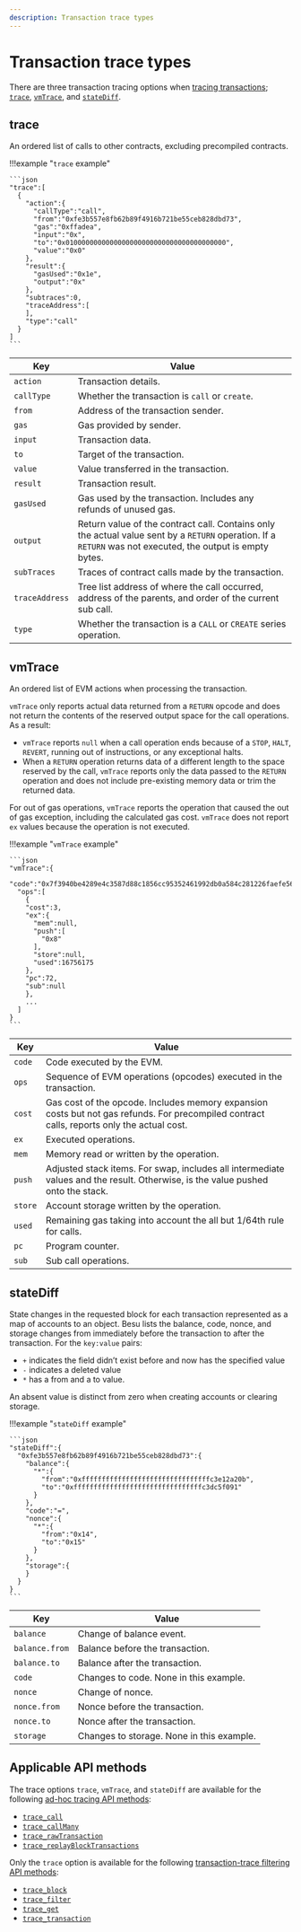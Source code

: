 ```yaml
---
description: Transaction trace types
---
```


# Transaction trace types

There are three transaction tracing options when [tracing transactions](../HowTo/Troubleshoot/Trace-Transactions.md);
[`trace`](#trace), [`vmTrace`](#vmtrace), and [`stateDiff`](#statediff).

## trace

An ordered list of calls to other contracts, excluding precompiled contracts.

!!!example "`trace` example"

    ```json
    "trace":[
      {
        "action":{
          "callType":"call",
          "from":"0xfe3b557e8fb62b89f4916b721be55ceb828dbd73",
          "gas":"0xffadea",
          "input":"0x",
          "to":"0x0100000000000000000000000000000000000000",
          "value":"0x0"
        },
        "result":{
          "gasUsed":"0x1e",
          "output":"0x"
        },
        "subtraces":0,
        "traceAddress":[
        ],
        "type":"call"
      }
    ]
    ```

| Key            | Value                                                                          |
|----------------| -------------------------------------------------------------------------------|
| `action`       | Transaction details.
| `callType`     | Whether the transaction is `call` or `create`.
| `from`         | Address of the transaction sender.
| `gas`          | Gas provided by sender.
| `input`        | Transaction data.
| `to`           | Target of the transaction.
| `value`        | Value transferred in the transaction.
| `result`       | Transaction result.
| `gasUsed`      | Gas used by the transaction. Includes any refunds of unused gas.
| `output`       | Return value of the contract call. Contains only the actual value sent by a `RETURN` operation. If a `RETURN` was not executed, the output is empty bytes.
| `subTraces`    | Traces of contract calls made by the transaction.
| `traceAddress` | Tree list address of where the call occurred, address of the parents, and order of the current sub call.
| `type`         | Whether the transaction is a `CALL` or `CREATE` series operation.

## vmTrace

An ordered list of EVM actions when processing the transaction.

`vmTrace` only reports actual data returned from a `RETURN` opcode and does not return the
contents of the reserved output space for the call operations. As a result:

* `vmTrace` reports `null` when a call operation ends because of a `STOP`, `HALT`, `REVERT`,
  running out of instructions, or any exceptional halts.
* When a `RETURN` operation returns data of a different length to the space reserved by the call,
  `vmTrace` reports only the data passed to the `RETURN` operation and does not include
  pre-existing memory data or trim the returned data.

For out of gas operations, `vmTrace` reports the operation that caused the out of gas exception,
including the calculated gas cost. `vmTrace` does not report `ex` values because the operation is
not executed.

!!!example "`vmTrace` example"

    ```json
    "vmTrace":{
      "code":"0x7f3940be4289e4c3587d88c1856cc95352461992db0a584c281226faefe560b3016000527f14c4d2c102bdeb2354bfc3dc96a95e4512cf3a8461e0560e2272dbf884ef3905601052600851",
      "ops":[
        {
        "cost":3,
        "ex":{
          "mem":null,
          "push":[
            "0x8"
          ],
          "store":null,
          "used":16756175
        },
        "pc":72,
        "sub":null
        },
        ...
      ]
    }
    ```

| Key       | Value                                                                               |
|-----------| ------------------------------------------------------------------------------------|
| `code`    | Code executed by the EVM.
| `ops`     | Sequence of EVM operations (opcodes) executed in the transaction.
| `cost`    | Gas cost of the opcode. Includes memory expansion costs but not gas refunds. For precompiled contract calls, reports only the actual cost.
| `ex`      | Executed operations.
| `mem`     | Memory read or written by the operation.
| `push`    | Adjusted stack items. For swap, includes all intermediate values and the result. Otherwise, is the value pushed onto the stack.
| `store`   | Account storage written by the operation.
| `used`    | Remaining gas taking into account the all but 1/64th rule for calls.
| `pc`      | Program counter.
| `sub`     | Sub call operations.

## stateDiff

State changes in the requested block for each transaction represented as a map of accounts to an
object. Besu lists the balance, code, nonce, and storage changes from immediately before the
transaction to after the transaction. For the `key:value` pairs:

* `+` indicates the field didn’t exist before and now has the specified value
* `-` indicates a deleted value
* `*` has a from and a to value.

An absent value is distinct from zero when creating accounts or clearing storage.

!!!example "`stateDiff` example"

    ```json
    "stateDiff":{
      "0xfe3b557e8fb62b89f4916b721be55ceb828dbd73":{
        "balance":{
          "*":{
            "from":"0xffffffffffffffffffffffffffffffffc3e12a20b",
            "to":"0xffffffffffffffffffffffffffffffffc3dc5f091"
          }
        },
        "code":"=",
        "nonce":{
          "*":{
            "from":"0x14",
            "to":"0x15"
          }
        },
        "storage":{
        }
      }
    }
    ```

| Key            | Value                                                                          |
|-----------     | -------------------------------------------------------------------------------|
| `balance`      | Change of balance event.
| `balance.from` | Balance before the transaction.
| `balance.to`   | Balance after the transaction.
| `code`         | Changes to code. None in this example.
| `nonce`        | Change of nonce.
| `nonce.from`   | Nonce before the transaction.
| `nonce.to`     | Nonce after the transaction.
| `storage`      | Changes to storage. None in this example.

## Applicable API methods

The trace options `trace`, `vmTrace`, and `stateDiff` are available for the following
[ad-hoc tracing API methods](../HowTo/Troubleshoot/Trace-Transactions.md#ad-hoc-tracing-apis):

* [`trace_call`](API-Methods.md#trace_call)
* [`trace_callMany`](API-Methods.md#trace_callmany)
* [`trace_rawTransaction`](API-Methods.md#trace_rawtransaction)
* [`trace_replayBlockTransactions`](API-Methods.md#trace_replayblocktransactions)

Only the `trace` option is available for the following
[transaction-trace filtering API methods](../HowTo/Troubleshoot/Trace-Transactions.md#transaction-trace-filtering-apis):

* [`trace_block`](API-Methods.md#trace_block)
* [`trace_filter`](API-Methods.md#trace_filter)
* [`trace_get`](API-Methods.md#trace_get)
* [`trace_transaction`](API-Methods.md#trace_transaction)